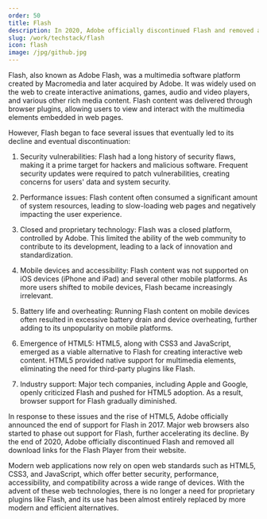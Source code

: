 ```yaml
---
order: 50
title: Flash
description: In 2020, Adobe officially discontinued Flash and removed all download links for the Flash Player from their website
slug: /work/techstack/flash
icon: flash
image: /jpg/github.jpg
---
```


Flash, also known as Adobe Flash, was a multimedia software platform created by Macromedia and later acquired by Adobe. It was widely used on the web to create interactive animations, games, audio and video players, and various other rich media content. Flash content was delivered through browser plugins, allowing users to view and interact with the multimedia elements embedded in web pages.

However, Flash began to face several issues that eventually led to its decline and eventual discontinuation:

1. Security vulnerabilities: Flash had a long history of security flaws, making it a prime target for hackers and malicious software. Frequent security updates were required to patch vulnerabilities, creating concerns for users' data and system security.

2. Performance issues: Flash content often consumed a significant amount of system resources, leading to slow-loading web pages and negatively impacting the user experience.

3. Closed and proprietary technology: Flash was a closed platform, controlled by Adobe. This limited the ability of the web community to contribute to its development, leading to a lack of innovation and standardization.

4. Mobile devices and accessibility: Flash content was not supported on iOS devices (iPhone and iPad) and several other mobile platforms. As more users shifted to mobile devices, Flash became increasingly irrelevant.

5. Battery life and overheating: Running Flash content on mobile devices often resulted in excessive battery drain and device overheating, further adding to its unpopularity on mobile platforms.

6. Emergence of HTML5: HTML5, along with CSS3 and JavaScript, emerged as a viable alternative to Flash for creating interactive web content. HTML5 provided native support for multimedia elements, eliminating the need for third-party plugins like Flash.

7. Industry support: Major tech companies, including Apple and Google, openly criticized Flash and pushed for HTML5 adoption. As a result, browser support for Flash gradually diminished.

In response to these issues and the rise of HTML5, Adobe officially announced the end of support for Flash in 2017. Major web browsers also started to phase out support for Flash, further accelerating its decline. By the end of 2020, Adobe officially discontinued Flash and removed all download links for the Flash Player from their website.

Modern web applications now rely on open web standards such as HTML5, CSS3, and JavaScript, which offer better security, performance, accessibility, and compatibility across a wide range of devices. With the advent of these web technologies, there is no longer a need for proprietary plugins like Flash, and its use has been almost entirely replaced by more modern and efficient alternatives.
